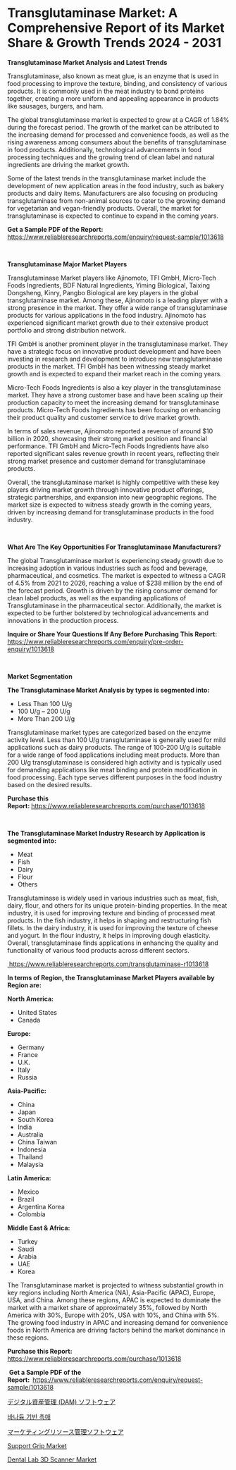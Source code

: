 <p><h1>Transglutaminase Market: A Comprehensive Report of its Market Share & Growth Trends 2024 - 2031</h1></p><p><strong>Transglutaminase Market Analysis and Latest Trends</strong></p>
<p><p>Transglutaminase, also known as meat glue, is an enzyme that is used in food processing to improve the texture, binding, and consistency of various products. It is commonly used in the meat industry to bond proteins together, creating a more uniform and appealing appearance in products like sausages, burgers, and ham.</p><p>The global transglutaminase market is expected to grow at a CAGR of 1.84% during the forecast period. The growth of the market can be attributed to the increasing demand for processed and convenience foods, as well as the rising awareness among consumers about the benefits of transglutaminase in food products. Additionally, technological advancements in food processing techniques and the growing trend of clean label and natural ingredients are driving the market growth.</p><p>Some of the latest trends in the transglutaminase market include the development of new application areas in the food industry, such as bakery products and dairy items. Manufacturers are also focusing on producing transglutaminase from non-animal sources to cater to the growing demand for vegetarian and vegan-friendly products. Overall, the market for transglutaminase is expected to continue to expand in the coming years.</p></p>
<p><strong>Get a Sample PDF of the Report:&nbsp;</strong> <a href="https://www.reliableresearchreports.com/enquiry/request-sample/1013618">https://www.reliableresearchreports.com/enquiry/request-sample/1013618</a></p>
<p>&nbsp;</p>
<p><strong>Transglutaminase Major Market Players</strong></p>
<p><p>Transglutaminase Market players like Ajinomoto, TFI GmbH, Micro-Tech Foods Ingredients, BDF Natural Ingredients, Yiming Biological, Taixing Dongsheng, Kinry, Pangbo Biological are key players in the global transglutaminase market. Among these, Ajinomoto is a leading player with a strong presence in the market. They offer a wide range of transglutaminase products for various applications in the food industry. Ajinomoto has experienced significant market growth due to their extensive product portfolio and strong distribution network.</p><p>TFI GmbH is another prominent player in the transglutaminase market. They have a strategic focus on innovative product development and have been investing in research and development to introduce new transglutaminase products in the market. TFI GmbH has been witnessing steady market growth and is expected to expand their market reach in the coming years.</p><p>Micro-Tech Foods Ingredients is also a key player in the transglutaminase market. They have a strong customer base and have been scaling up their production capacity to meet the increasing demand for transglutaminase products. Micro-Tech Foods Ingredients has been focusing on enhancing their product quality and customer service to drive market growth.</p><p>In terms of sales revenue, Ajinomoto reported a revenue of around $10 billion in 2020, showcasing their strong market position and financial performance. TFI GmbH and Micro-Tech Foods Ingredients have also reported significant sales revenue growth in recent years, reflecting their strong market presence and customer demand for transglutaminase products.</p><p>Overall, the transglutaminase market is highly competitive with these key players driving market growth through innovative product offerings, strategic partnerships, and expansion into new geographic regions. The market size is expected to witness steady growth in the coming years, driven by increasing demand for transglutaminase products in the food industry.</p></p>
<p>&nbsp;</p>
<p><strong>What Are The Key Opportunities For Transglutaminase Manufacturers?</strong></p>
<p><p>The global Transglutaminase market is experiencing steady growth due to increasing adoption in various industries such as food and beverage, pharmaceutical, and cosmetics. The market is expected to witness a CAGR of 4.5% from 2021 to 2026, reaching a value of $238 million by the end of the forecast period. Growth is driven by the rising consumer demand for clean label products, as well as the expanding applications of Transglutaminase in the pharmaceutical sector. Additionally, the market is expected to be further bolstered by technological advancements and innovations in the production process.</p></p>
<p><strong>Inquire or Share Your Questions If Any Before Purchasing This Report:</strong> <a href="https://www.reliableresearchreports.com/enquiry/pre-order-enquiry/1013618">https://www.reliableresearchreports.com/enquiry/pre-order-enquiry/1013618</a></p>
<p>&nbsp;</p>
<p><strong>Market Segmentation</strong></p>
<p><strong>The Transglutaminase Market Analysis by types is segmented into:</strong></p>
<p><ul><li>Less Than 100 U/g</li><li>100 U/g – 200 U/g</li><li>More Than 200 U/g</li></ul></p>
<p><p>Transglutaminase market types are categorized based on the enzyme activity level. Less than 100 U/g transglutaminase is generally used for mild applications such as dairy products. The range of 100-200 U/g is suitable for a wide range of food applications including meat products. More than 200 U/g transglutaminase is considered high activity and is typically used for demanding applications like meat binding and protein modification in food processing. Each type serves different purposes in the food industry based on the desired results.</p></p>
<p><strong>Purchase this Report:&nbsp;</strong><a href="https://www.reliableresearchreports.com/purchase/1013618">https://www.reliableresearchreports.com/purchase/1013618</a></p>
<p>&nbsp;</p>
<p><strong>The Transglutaminase Market Industry Research by Application is segmented into:</strong></p>
<p><ul><li>Meat</li><li>Fish</li><li>Dairy</li><li>Flour</li><li>Others</li></ul></p>
<p><p>Transglutaminase is widely used in various industries such as meat, fish, dairy, flour, and others for its unique protein-binding properties. In the meat industry, it is used for improving texture and binding of processed meat products. In the fish industry, it helps in shaping and restructuring fish fillets. In the dairy industry, it is used for improving the texture of cheese and yogurt. In the flour industry, it helps in improving dough elasticity. Overall, transglutaminase finds applications in enhancing the quality and functionality of various food products across different sectors.</p></p>
<p><a href="https://www.reliableresearchreports.com/transglutaminase-r1013618">&nbsp;https://www.reliableresearchreports.com/transglutaminase-r1013618</a></p>
<p><strong>In terms of Region, the Transglutaminase Market Players available by Region are:</strong></p>
<p>
    <p> <strong> North America: </strong>
        <ul>
            <li>United States</li>
            <li>Canada</li>
        </ul>
        </p> 
    <p> <strong> Europe: </strong>
        <ul>
            <li>Germany</li>
            <li>France</li>
            <li>U.K.</li>
            <li>Italy</li>
            <li>Russia</li>
        </ul>
        </p> 
    <p> <strong> Asia-Pacific: </strong>
        <ul>
            <li>China</li>
            <li>Japan</li>
            <li>South Korea</li>
            <li>India</li>
            <li>Australia</li>
            <li>China Taiwan</li>
            <li>Indonesia</li>
            <li>Thailand</li>
            <li>Malaysia</li>
        </ul>
        </p> 
    <p> <strong> Latin America: </strong>
        <ul>
            <li>Mexico</li>
            <li>Brazil</li>
            <li>Argentina Korea</li>
            <li>Colombia</li>
        </ul>
        </p> 
    <p> <strong> Middle East & Africa: </strong>
        <ul>
            <li>Turkey</li>
            <li>Saudi</li>
            <li>Arabia</li>
            <li>UAE</li>
            <li>Korea</li>
        </ul>
    </p>
    </p>
<p><p>The Transglutaminase market is projected to witness substantial growth in key regions including North America (NA), Asia-Pacific (APAC), Europe, USA, and China. Among these regions, APAC is expected to dominate the market with a market share of approximately 35%, followed by North America with 30%, Europe with 20%, USA with 10%, and China with 5%. The growing food industry in APAC and increasing demand for convenience foods in North America are driving factors behind the market dominance in these regions.</p></p>
<p><strong>Purchase this Report: </strong><a href="https://www.reliableresearchreports.com/purchase/1013618">https://www.reliableresearchreports.com/purchase/1013618</a></p>
<p>&nbsp;<strong>Get a Sample PDF of the Report:&nbsp;&nbsp;</strong><a href="https://www.reliableresearchreports.com/enquiry/request-sample/1013618">https://www.reliableresearchreports.com/enquiry/request-sample/1013618</a></p>
<p><strong></strong></p>
<p><p><a href="https://github.com/mm14022023/Market-Research-Report-List-2/blob/main/1652589165713.md">デジタル資産管理 (DAM) ソフトウェア</a></p><p><a href="https://github.com/lzrvbyqzftro57/Market-Research-Report-List-2/blob/main/7475525178845.md">바나듐 기반 촉매</a></p><p><a href="https://github.com/NikitaBruen/Market-Research-Report-List-1/blob/main/8930875165714.md">マーケティングリソース管理ソフトウェア</a></p><p><a href="https://github.com/anggakarna133/Market-Research-Report-List-1/blob/main/support-grip-market.md">Support Grip Market</a></p><p><a href="https://issuu.com/reportprime-2/docs/dental-lab-3d-scanner-market-size-2030.pptx">Dental Lab 3D Scanner Market</a></p></p>